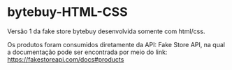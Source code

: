 # bytebuy-HTML-CSS
Versão 1 da fake store bytebuy desenvolvida somente com html/css.

Os produtos foram consumidos diretamente da API: Fake Store API, na qual a documentação pode ser encontrada por meio do link:
https://fakestoreapi.com/docs#products

